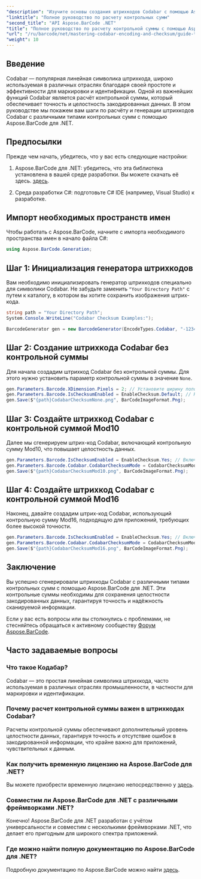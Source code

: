 ```yaml
---
"description": "Изучите основы создания штрихкодов Codabar с помощью Aspose.BarCode для .NET. Это пошаговое руководство описывает, как создавать штрихкоды с контрольными суммами и без них, повышая целостность и точность данных."
"linktitle": "Полное руководство по расчету контрольных сумм"
"second_title": "API Aspose.BarCode .NET"
"title": "Полное руководство по расчету контрольной суммы с помощью Aspose.BarCode"
"url": "/ru/barcode/net/mastering-codabar-encoding-and-checksum/guide-to-checksum-calculation/"
"weight": 10
---
```


## Введение

Codabar — популярная линейная символика штрихкода, широко используемая в различных отраслях благодаря своей простоте и эффективности для маркировки и идентификации. Одной из важнейших функций Codabar является расчёт контрольной суммы, который обеспечивает точность и целостность закодированных данных. В этом руководстве мы покажем вам шаги по расчёту и генерации штрихкодов Codabar с различными типами контрольных сумм с помощью Aspose.BarCode для .NET.

## Предпосылки

Прежде чем начать, убедитесь, что у вас есть следующие настройки:

1. Aspose.BarCode для .NET: убедитесь, что эта библиотека установлена в вашей среде разработки. Вы можете скачать её здесь. [здесь](https://releases.aspose.com/barcode/net/).
   
2. Среда разработки C#: подготовьте C# IDE (например, Visual Studio) к разработке.


## Импорт необходимых пространств имен

Чтобы работать с Aspose.BarCode, начните с импорта необходимого пространства имен в начало файла C#:

```csharp
using Aspose.BarCode.Generation;
```

## Шаг 1: Инициализация генератора штрихкодов

Вам необходимо инициализировать генератор штрихкодов специально для символики Codabar. Не забудьте заменить `"Your Directory Path"` с путем к каталогу, в котором вы хотите сохранить изображения штрих-кода.

```csharp
string path = "Your Directory Path";
System.Console.WriteLine("Codabar Checksum Examples:");

BarcodeGenerator gen = new BarcodeGenerator(EncodeTypes.Codabar, "-12345-");
```

## Шаг 2: Создание штрихкода Codabar без контрольной суммы

Для начала создадим штрихкод Codabar без контрольной суммы. Для этого нужно установить параметр контрольной суммы в значение `None`.

```csharp
gen.Parameters.Barcode.XDimension.Pixels = 2; // Установите ширину полос
gen.Parameters.Barcode.IsChecksumEnabled = EnableChecksum.Default; // Нет контрольной суммы
gen.Save($"{path}CodabarChecksumNone.png", BarCodeImageFormat.Png);
```

## Шаг 3: Создайте штрихкод Codabar с контрольной суммой Mod10

Далее мы сгенерируем штрих-код Codabar, включающий контрольную сумму Mod10, что повышает целостность данных.

```csharp
gen.Parameters.Barcode.IsChecksumEnabled = EnableChecksum.Yes; // Включить контрольную сумму
gen.Parameters.Barcode.Codabar.CodabarChecksumMode = CodabarChecksumMode.Mod10; // Установить Mod10
gen.Save($"{path}CodabarChecksumMod10.png", BarCodeImageFormat.Png);
```

## Шаг 4: Создайте штрихкод Codabar с контрольной суммой Mod16

Наконец, давайте создадим штрих-код Codabar, использующий контрольную сумму Mod16, подходящую для приложений, требующих более высокой точности.

```csharp
gen.Parameters.Barcode.IsChecksumEnabled = EnableChecksum.Yes; // Включить контрольную сумму
gen.Parameters.Barcode.Codabar.CodabarChecksumMode = CodabarChecksumMode.Mod16; // Установить Mod16
gen.Save($"{path}CodabarChecksumMod16.png", BarCodeImageFormat.Png);
```

## Заключение

Вы успешно сгенерировали штрихкоды Codabar с различными типами контрольных сумм с помощью Aspose.BarCode для .NET. Эти контрольные суммы необходимы для сохранения целостности закодированных данных, гарантируя точность и надёжность сканируемой информации.

Если у вас есть вопросы или вы столкнулись с проблемами, не стесняйтесь обращаться к активному сообществу [Форум Aspose.BarCode](https://forum.aspose.com/c/barcode/13).

## Часто задаваемые вопросы

### Что такое Кодабар?

Codabar — это простая линейная символика штрихкода, часто используемая в различных отраслях промышленности, в частности для маркировки и идентификации.

### Почему расчет контрольной суммы важен в штрихкодах Codabar?

Расчеты контрольной суммы обеспечивают дополнительный уровень целостности данных, гарантируя точность и отсутствие ошибок в закодированной информации, что крайне важно для приложений, чувствительных к данным.

### Как получить временную лицензию на Aspose.BarCode для .NET?

Вы можете приобрести временную лицензию непосредственно у [здесь](https://purchase.conholdate.com/temporary-license/).

### Совместим ли Aspose.BarCode для .NET с различными фреймворками .NET?

Конечно! Aspose.BarCode для .NET разработан с учётом универсальности и совместим с несколькими фреймворками .NET, что делает его пригодным для широкого спектра приложений.

### Где можно найти полную документацию по Aspose.BarCode для .NET?

Подробную документацию по Aspose.BarCode можно найти [здесь](https://reference.aspose.com/barcode/net/).